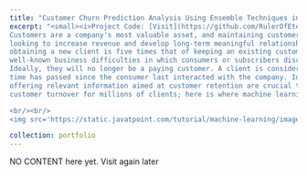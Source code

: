 ```yaml
---
title: "Customer Churn Prediction Analysis Using Ensemble Techniques in Machine Learning"
excerpt: "<small><i>Project Code: [Visit](https://github.com/RulerOfEternalNight/Customer-Churn-Prediction-Analysis-Using-Ensemble-Techniques)</i><br/></small>
Customers are a company's most valuable asset, and maintaining customers is critical for any organisation
looking to increase revenue and develop long-term meaningful relationships with customers. Furthermore, the cost of
obtaining a new client is five times that of keeping an existing customer. Customer Churn/Attrition is one of the most
well-known business difficulties in which consumers or subscribers discontinue doing business with a service or a firm.
Ideally, they will no longer be a paying customer. A client is considered to have been churned if a certain length of
time has passed since the consumer last interacted with the company. Identifying whether or not a client will churn and
offering relevant information aimed at customer retention are crucial to lowering churn. Our brains cannot anticipate
customer turnover for millions of clients; here is where machine learning may assist.

<br/><br/>
<img src='https://static.javatpoint.com/tutorial/machine-learning/images/stacking-in-machine-learning2.png'>"

collection: portfolio
---
```


NO CONTENT here yet. Visit again later